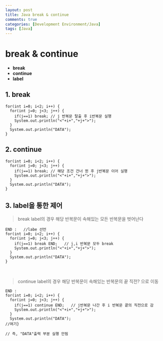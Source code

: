 ```yaml
---
layout: post
title: Java break & continue
comments: true
categories: [Development Environment/Java]
tags: [Java]
---
```


# break & continue

* __break__
* __continue__
* __label__

## 1. break
>
>
```{.java}
for(int i=0; i<2; i++) {
  for(int j=0; j<3; j++) {
    if(j==1) break; // j 반복문 탈출 후 i반복문 실행
    System.out.println("<"+i+","+j+">");
  }
  System.out.println("DATA");
}
```



## 2. continue
>
>
```{.java}
for(int i=0; i<2; i++) {
  for(int j=0; j<3; j++) {
    if(j==1) break; // 해당 조건 건너 뛴 후 j반복문 이어 실행
    System.out.println("<"+i+","+j+">");
  }
  System.out.println("DATA");
}
```

## 3. label을 통한 제어
> break label의 경우 해당 반복문이 속해있는 모든 반복문을 벗어난다
```{.java}
END :   //labe 선언
for(int i=0; i<2; i++) {
  for(int j=0; j<3; j++) {
    if(j==1) break END;   // j,i 반복문 모두 break
    System.out.println("<"+i+","+j+">");
  }
  System.out.println("DATA");
}
```

<br>

> continue label의 경우 해당 반복문이 속해있는 반복문의 끝 직전? 으로 이동
```{.java}
END :
for(int i=0; i<2; i++) {
  for(int j=0; j<3; j++) {
    if(j==1) continue END;   // j반복문 나간 후 i 반복문 끝의 직전으로 감
    System.out.println("<"+i+","+j+">");
  }
  System.out.println("DATA");
//여기}

// 즉, "DATA"출력 부분 실행 안됨
```
